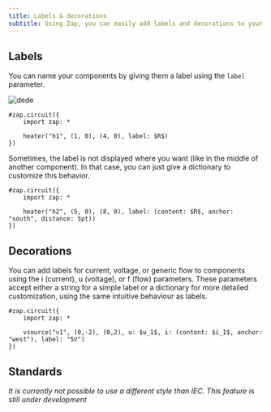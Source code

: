 ```yaml
---
title: Labels & decorations
subtitle: Using Zap, you can easily add labels and decorations to your components to represent currents, voltages, and flows.
---
```


## Labels

You can name your components by giving them a label using the `label` parameter.

![dede](/docs/label.svg)

```typst
#zap.circuit({
    import zap: *

    heater("h1", (1, 0), (4, 0), label: $R$)
})
```

Sometimes, the label is not displayed where you want (like in the middle of another component). In that case, you can just give a dictionary to customize this behavior.

```typst
#zap.circuit({
    import zap: *

    heater("h2", (5, 0), (8, 0), label: (content: $R$, anchor: "south", distance: 5pt))
})
```

## Decorations

You can add labels for current, voltage, or generic flow to components using the i (current), u (voltage), or f (flow) parameters. These parameters accept either a string for a simple label or a dictionary for more detailed customization, using the same intuitive behaviour as labels.

```typst
#zap.circuit({
    import zap: *

    vsource("v1", (0,-2), (0,2), u: $u_1$, i: (content: $i_1$, anchor: "west"), label: "5V")
})
```

## Standards

_It is currently not possible to use a different style than IEC. This feature is still under development_